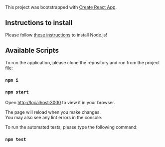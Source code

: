 This project was bootstrapped with [Create React App](https://github.com/facebook/create-react-app).

## Instructions to install

Please follow [these instructions](https://nodejs.org/en/learn/getting-started/how-to-install-nodejs) to install Node.js!

## Available Scripts

To run the application, please clone the repository and run from the project file:

### `npm i`
### `npm start`

Open [http://localhost:3000](http://localhost:3000) to view it in your browser.

The page will reload when you make changes.\
You may also see any lint errors in the console.

To run the automated tests, please type the following command:

### `npm test`
